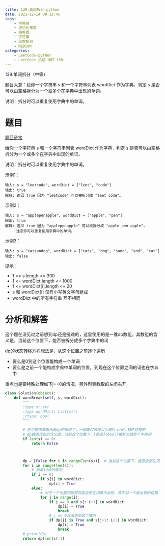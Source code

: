 ```yaml
---
title: 139.单词拆分-python
date: 2021-12-14 00:12:45
tags:
    - 字典树
    - 记忆化搜索
    - 哈希表
    - 字符串
    - 动态规划
    - MEDIUM
categories:
	- LeetCode-python
	- LeetCode-热题 HOT 100
---
```


139.单词拆分（中等）

题目大意：给你一个字符串 s 和一个字符串列表 wordDict 作为字典，判定 s 是否可以由空格拆分为一个或多个在字典中出现的单词。

说明：拆分时可以重复使用字典中的单词。

<!--more-->

# 题目

[题目链接](https://leetcode-cn.com/problems/word-break/)

给你一个字符串 s 和一个字符串列表 wordDict 作为字典，判定 s 是否可以由空格拆分为一个或多个在字典中出现的单词。

说明：拆分时可以重复使用字典中的单词。

示例1：
```
输入: s = "leetcode", wordDict = ["leet", "code"]
输出: true
解释: 返回 true 因为 "leetcode" 可以被拆分成 "leet code"。
```

示例2：
```
输入: s = "applepenapple", wordDict = ["apple", "pen"]
输出: true
解释: 返回 true 因为 "applepenapple" 可以被拆分成 "apple pen apple"。
     注意你可以重复使用字典中的单词。
```

示例3：
```
输入: s = "catsandog", wordDict = ["cats", "dog", "sand", "and", "cat"]
输出: false
```

提示：
- 1 <= s.length <= 300
- 1 <= wordDict.length <= 1000
- 1 <= wordDict[i].length <= 20
- s 和 wordDict[i] 仅有小写英文字母组成
- wordDict 中的所有字符串 互不相同


# 分析和解答

这个题在没见过之前想到dp还是挺难的，这里使用的是一维dp数组，其数组的含义是，当前这个位置下，能否被拆分成多个字典中的词

dp的状态转移方程想法是，从这个位置之前逐个遍历
- 要么是0到这个位置能构成一个单词
- 要么是之前一个能构成字典中单词的位置，到现在这个位置之间的词也在字典中

重点也是要特殊处理如下j==0的情况，另外列表截取的左闭右开

```python
class Solution(object):
    def wordBreak(self, s, wordDict):
        """
        :type s: str
        :type wordDict: List[str]
        :rtype: bool
        """
        
        # 这个题很难看出是dp的思路了，一眼看过去还以为是Trie树，KMP这样的
        # dp数组代表的含义是，当前这个位置下，[能否](bool)被拆分成多个字典词
        if len(s) == 0:
            return False



        dp = [False for i in range(len(s))]  # 当前这个位置下，能否全部在词典中出现
        for i in range(len(s)):    
            # 如果i为0的情况
            if i == 0:
                if s[i] in wordDict:
                    dp[i] = True            
            else:
                # 对于一个位置判断是否能全部在词典中出现，等于前一个能出现的位置 and 那个位置到这个位置之间能不能出现
                for j in range(i):
                    if j == 0 and s[: i+1] in wordDict:
                        dp[i] = True
                        break
                    # j == 0没法走到这个情况
                    if dp[j] is True and s[j+1: i+1] in wordDict:
                        dp[i] = True
                        break
        # print(dp)
        return dp[len(s)-1]
```